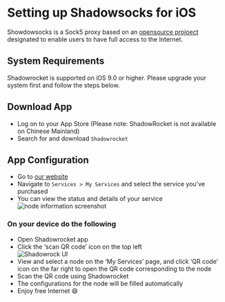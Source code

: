 <h1 id="setting-up-shadowsocks-for-ios"><strong>Setting up Shadowsocks for iOS</strong></h1>
<p>Showdowsocks is a Sock5 proxy based on an  <a href="https://github.com/shadowsocks">opensource projoect</a>  designated to enable users to have full access to the Internet.</p>
<h2 id="system-requirements">System Requirements</h2>
<p>Shadowrocket is supported on iOS 9.0 or higher. Please upgrade your system first and follow the steps below.</p>
<h2 id="download-app">Download App</h2>
<ul>
<li>Log on to your App Store (Please note: ShadowRocket is not available on Chinese Mainland)</li>
<li>Search for and download  <code>Shadowrocket</code></li>
</ul>
<h2 id="app-configuration">App Configuration</h2>
<ul>
<li>Go to  <a href="https://portal.shadowsocks.nl/">our website</a></li>
<li>Navigate to  <code>Services &gt; My Services</code>  and select the service you’ve purchased</li>
<li>You can view the status and details of your service<br>
<img src="https://camo.githubusercontent.com/a321e6e48414e1e42b38e30674bb866a15ea2138/68747470733a2f2f706f7274616c2e736861646f77736f636b732e6e6c2f66696c65732f696d616765732d656e2f706f7274616c2e706e67" alt="node information screenshot"></li>
</ul>
<h3 id="on-your-device-do-the-following">On your device do the following</h3>
<ul>
<li>Open Shadowrocket app</li>
<li>Click the ‘scan QR code’ icon on the top left<br>
<img src="https://camo.githubusercontent.com/224ed7fddfa05cadbdca34ad0b9a696bc9ba526e/68747470733a2f2f756e64657263757272656e7473732e636f6d2f77702d636f6e74656e742f75706c6f6164732f323031392f30382f736861646f77726f636b65742d7475746f7269616c322d312e706e67" alt="Shadowrock UI"></li>
<li>View and select a node on the ‘My Services’ page, and click ‘QR code’ icon on the far right to open the QR code corresponding to the node</li>
<li>Scan the QR code using Shadowrocket</li>
<li>The configurations for the node will be filled automatically</li>
<li>Enjoy free Internet  😄</li>
</ul>

